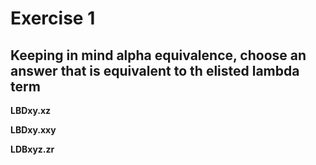 # Exercise 1
## Keeping in mind alpha equivalence, choose an answer that is equivalent to th elisted lambda term

**LBDxy.xz**

**LBDxy.xxy**

**LDBxyz.zr**